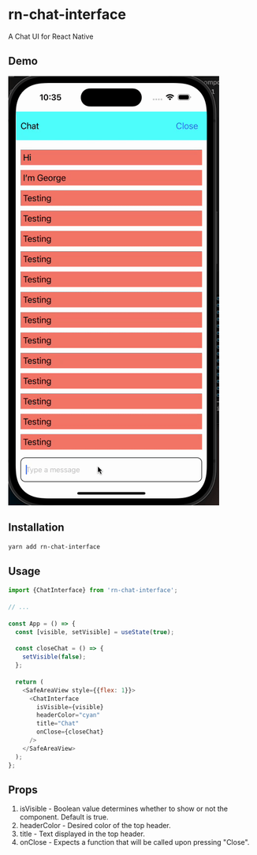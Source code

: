 # rn-chat-interface

A Chat UI for React Native

## Demo

![DEMO](./demo.gif)

## Installation

```sh
yarn add rn-chat-interface
```

## Usage

```js
import {ChatInterface} from 'rn-chat-interface';

// ...

const App = () => {
  const [visible, setVisible] = useState(true);

  const closeChat = () => {
    setVisible(false);
  };

  return (
    <SafeAreaView style={{flex: 1}}>
      <ChatInterface
        isVisible={visible}
        headerColor="cyan"
        title="Chat"
        onClose={closeChat}
      />
    </SafeAreaView>
  );
};
```

## Props

1. isVisible - Boolean value determines whether to show or not the component. Default is true.
2. headerColor - Desired color of the top header.
3. title - Text displayed in the top header.
4. onClose - Expects a function that will be called upon pressing "Close".
